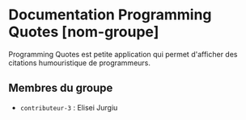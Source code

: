 # Documentation Programming Quotes [nom-groupe]

Programming Quotes est petite application qui permet d'afficher des citations humouristique de programmeurs. 

## Membres du groupe

- `contributeur-3` : Elisei Jurgiu

